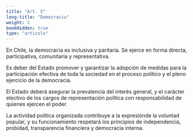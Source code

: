 ```yaml
---
title: "Art. 5"
long-title: "Democracia"
weight: 5
bookHidden: true
type: "articulo"
---
```

En Chile, la democracia es inclusiva y paritaria. Se ejerce en forma directa, participativa, comunitaria y representativa.

Es deber del Estado promover y garantizar la adopción de medidas para la participación efectiva de toda la sociedad en el proceso político y el pleno ejercicio de la democracia.

El Estado deberá asegurar la prevalencia del interés general, y el carácter electivo de los cargos de representación política con responsabilidad de quienes ejercen el poder.

La actividad política organizada contribuye a la expresiónde la voluntad popular, y su funcionamiento respetará los principios de independencia, probidad, transparencia financiera y democracia interna.
